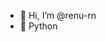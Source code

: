 - 👋 Hi, I’m @renu-rn
- 👀 Python

<!---
renu-rn/renu-rn is a ✨ special ✨ repository because its `README.md` (this file) appears on your GitHub profile.
You can click the Preview link to take a look at your changes.
--->
